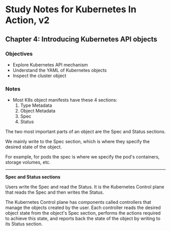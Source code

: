 # Study Notes for Kubernetes In Action, v2

## Chapter 4: Introducing Kubernetes API objects

### Objectives
- Explore Kubernetes API mechanism
- Understand the YAML of Kubernetes objects
- Inspect the cluster object

### Notes

- Most K8s object manifests have these 4 sections:
	1. Type Metadata
	2. Object Metadata
	3. Spec
	4. Status

The two most important parts of an object are the Spec and Status sections.

We mainly write to the Spec section, which is where they specify the desired state of the object. 

For example, for pods the spec is where we specify the pod's containers, storage volumes, etc.

---

**Spec and Status sections**

Users write the Spec and read the Status. It is the Kubernetes Control plane that reads the Spec and then writes the Status.

The Kubernetes Control plane has components called controllers that manage the objects created by the user. Each controller reads the desired object state from the object's Spec section, performs the actions required to achieve this state, and reports back the state of the object by writing to its Status section. 